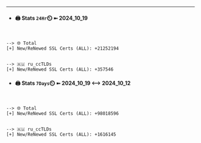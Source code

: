 

---
- #### 🖨️ **Stats** `24Hr`⏲️ ➼ 2024_10_19
```console


--> 🌐 Total
[+] New/ReNewed SSL Certs (ALL): +21252194


--> 🇷🇺 ru_ccTLDs
[+] New/ReNewed SSL Certs (ALL): +357546

```

- #### 🖨️ **Stats** `7Days`⏲️ ➼ 2024_10_19 <--> 2024_10_12
```console


--> 🌐 Total
[+] New/ReNewed SSL Certs (ALL): +98018596


--> 🇷🇺 ru_ccTLDs
[+] New/ReNewed SSL Certs (ALL): +1616145

```

